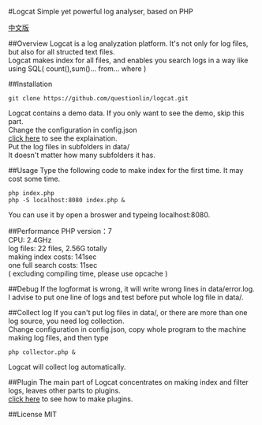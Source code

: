 #Logcat
Simple yet powerful log analyser, based on PHP

[中文版](https://github.com/questionlin/logcat/blob/master/README_zh.md)

##Overview
Logcat is a log analyzation platform. It's not only for log files, but also for all structed text files.  
Logcat makes index for all files, and enables you search logs in a way like using SQL( count(),sum()... from... where ) 

##Installation
```shell
git clone https://github.com/questionlin/logcat.git
```
Logcat contains a demo data. If you only want to see the demo, skip this part.  
Change the configuration in config.json  
[click here](https://github.com/questionlin/logcat/blob/master/docs/config.md) to see the explaination.  
Put the log files in subfolders in data/  
It doesn't matter how many subfolders it has.

##Usage
Type the following code to make index for the first time. It may cost some time.
```shell
php index.php
php -S localhost:8080 index.php &
```
You can use it by open a broswer and typeing localhost:8080.

##Performance
PHP version：7  
CPU: 2.4GHz  
log files: 22 files, 2.56G totally  
making index costs: 141sec  
one full search costs: 11sec  
( excluding compiling time, please use opcache )

##Debug
If the logformat is wrong, it will write wrong lines in data/error.log.  
I advise to put one line of logs and test before put whole log file in data/.

##Collect log
If you can't put log files in data/, or there are more than one log source, you need log collection.  
Change configuration in config.json, copy whole program to the machine making log files, and then type
```shell
php collector.php &
```
Logcat will collect log automatically.

##Plugin
The main part of Logcat concentrates on making index and filter logs, leaves other parts to plugins.  
[click here](https://github.com/questionlin/logcat/blob/master/docs/plugin.md) to see how to make plugins.

##License
MIT

